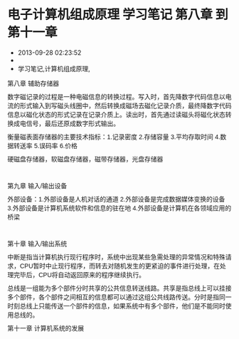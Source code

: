 # 电子计算机组成原理 学习笔记 第八章 到 第十一章
- 2013-09-28 02:23:52
- 
- 学习笔记,计算机组成原理,

<p style="margin: 0px 0px 0.714285em; padding: 0px; border: 0px; line-height: 1.428571em; font-family: Helvetica, Arial, 'Droid Sans', sans-serif; font-size: 14px;">第八章 辅助存储器</p><p style="margin: 0px 0px 0.714285em; padding: 0px; border: 0px; line-height: 1.428571em; font-family: Helvetica, Arial, 'Droid Sans', sans-serif; font-size: 14px;">数字磁记录的过程是一种电磁信息的转换过程。写入时，首先降数字代码信息以电流的形式输入到写磁头线圈中，然后转换成磁场去磁化记录介质，最终降数字代码信息以磁化状态的形式记录在记录介质上。读出时，首先通过读磁头将磁化状态转换成电信号，最后还原成数字形式输出。</p><p style="margin: 0px 0px 0.714285em; padding: 0px; border: 0px; line-height: 1.428571em; font-family: Helvetica, Arial, 'Droid Sans', sans-serif; font-size: 14px;">衡量磁表面存储器的主要技术指标：1.记录密度 2.存储容量 3.平均存取时间 4.数据转送率 5.误码率 6.价格</p><p style="margin: 0px 0px 0.714285em; padding: 0px; border: 0px; line-height: 1.428571em; font-family: Helvetica, Arial, 'Droid Sans', sans-serif; font-size: 14px;">硬磁盘存储器，软磁盘存储器，磁带存储器，光盘存储器</p><p style="margin: 0px 0px 0.714285em; padding: 0px; border: 0px; line-height: 1.428571em; font-family: Helvetica, Arial, 'Droid Sans', sans-serif; font-size: 14px;"><br data-mce-bogus="1"></p><p style="margin: 0px 0px 0.714285em; padding: 0px; border: 0px; line-height: 1.428571em; font-family: Helvetica, Arial, 'Droid Sans', sans-serif; font-size: 14px;">第九章 输入/输出设备</p><p style="margin: 0px 0px 0.714285em; padding: 0px; border: 0px; line-height: 1.428571em; font-family: Helvetica, Arial, 'Droid Sans', sans-serif; font-size: 14px;">外部设备：1.外部设备是人机对话的通道 2.外部设备是完成数据媒体变换的设备 3.外部设备是计算机系统软件和信息的驻在地 4.外部设备是计算机在各领域应用的桥梁</p><p style="margin: 0px 0px 0.714285em; padding: 0px; border: 0px; line-height: 1.428571em; font-family: Helvetica, Arial, 'Droid Sans', sans-serif; font-size: 14px;"><br /></p><p style="margin: 0px 0px 0.714285em; padding: 0px; border: 0px; line-height: 1.428571em; font-family: Helvetica, Arial, 'Droid Sans', sans-serif; font-size: 14px;">第十章 输入/输出系统</p><p style="margin: 0px 0px 0.714285em; padding: 0px; border: 0px; line-height: 1.428571em; font-family: Helvetica, Arial, 'Droid Sans', sans-serif; font-size: 14px;">中断是指当计算机执行现行程序时，系统中出现某些急需处理的异常情况和特殊请求，CPU暂时中止现行程序，而转去对随机发生的更紧迫的事件进行处理，在处理完毕后，CPU将自动返回原来的程序继续执行。</p><p style="margin: 0px 0px 0.714285em; padding: 0px; border: 0px; line-height: 1.428571em; font-family: Helvetica, Arial, 'Droid Sans', sans-serif; font-size: 14px;">总线是一组能为多个部件分时共享的公共信息转送线路。共享是指总线上可以挂接多个部件，各个部件之间相互的信息都可以通过这组公共线路传送。分时是指同一时刻总线上只能传送一个部件的信息，如果系统中有多个部件，他们是不能同时使用总线的。</p><p style="margin: 0px 0px 0.714285em; padding: 0px; border: 0px; line-height: 1.428571em; font-family: Helvetica, Arial, 'Droid Sans', sans-serif; font-size: 14px;">第十一章 计算机系统的发展</p>